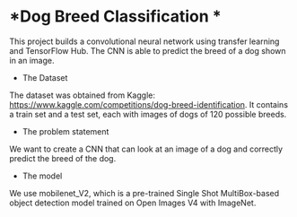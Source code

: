 # *Dog Breed Classification *
This project builds a convolutional neural network using transfer learning and TensorFlow Hub. The CNN is able to predict the breed of a dog shown in an image. 
* The Dataset

The dataset was obtained from Kaggle: https://www.kaggle.com/competitions/dog-breed-identification.
It contains a train set and a test set, each with images of dogs of 120 possible breeds. 
* The problem statement

We want to create a CNN that can look at an image of a dog and correctly predict the breed of the dog. 
* The model

We use mobilenet_V2, which is a pre-trained Single Shot MultiBox-based object detection model trained on Open Images V4 with ImageNet.
